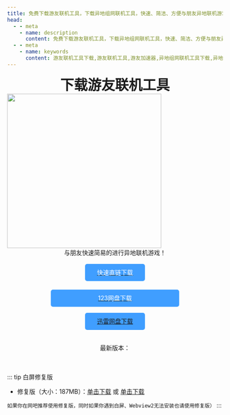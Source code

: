 ```yaml
---
title: 免费下载游友联机工具，下载异地组网联机工具，快速、简洁、方便与朋友异地联机游戏！
head:
  - - meta
    - name: description
      content: 免费下载游友联机工具，下载异地组网联机工具，快速、简洁、方便与朋友异地联机游戏！
  - - meta
    - name: keywords
      content: 游友联机工具下载,游友联机工具,游友加速器,异地组网联机工具下载,异地联机工具,异地联机游戏
---
```


<div style="text-align:center;display:block;font-weight:600;">
<font size="6">下载游友联机工具</font>
</div>

<img src="https://todeskcdnspeed.todesk.com/202303161406305f6fe4304d7990.png" style="margin:0 auto;width:360px;"/>

<center>与朋友快速简易的进行异地联机游戏！</center>

<br/>
<center>
<a target="_blank" href="https://res.katomegumi.net/Beta_1.1.8_x64-setup.exe"><div style="width:140px;height:40px;border-radius:5px;background:#409eff;line-height:40px;text-align:center;color:white;">快速直链下载</div></a>
<a target="_blank" href="https://www.123pan.com/s/2AZcjv-qb2D"><div style="width:300px;height:40px;border-radius:5px;background:#409eff;line-height:40px;text-align:center;color:white;margin-top:20px;">123网盘下载</div></a>

<a target="_blank" href="https://pan.xunlei.com/s/VNtgAtEK0JcBLu9ZVH5S6JHQA1?pwd=2erb"><div style="width:140px;height:40px;border-radius:5px;background:#409eff;line-height:40px;text-align:center;color:white;">迅雷网盘下载</div></a>
</center>
<br/>
<center>
最新版本：<Badge type="tip" text="Ver 1.1.4 Beta" />
</center>

<br/>
<br/>

::: tip 白屏修复版
- 修复版（大小：187MB）：[单击下载](https://www.yunpan.com/surl_y9VaIzTNQSx) 或 [单击下载](https://pan.xunlei.com/s/VNtgAtEK0JcBLu9ZVH5S6JHQA1?pwd=2erb&path=%2F%E5%8A%A0%E9%80%9F%E5%99%A8%2F%E4%BF%AE%E5%A4%8D%E5%A5%94%E6%BA%83%E7%89%88)

`如果你在网吧推荐使用修复版，同时如果你遇到白屏、Webview2无法安装也请使用修复版）`
:::


<style>
  
      .VPDoc .aside {
        display: none!important;
    }
</style>
